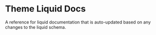 # Theme Liquid Docs 

A reference for liquid documentation that is auto-updated based on any changes to the liquid schema. 
